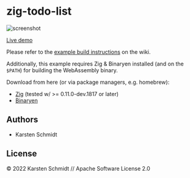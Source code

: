 # zig-todo-list

![screenshot](https://raw.githubusercontent.com/thi-ng/umbrella/develop/assets/examples/zig-todo-list.png)

[Live demo](http://demo.thi.ng/umbrella/zig-todo-list/)

Please refer to the [example build instructions](https://github.com/thi-ng/umbrella/wiki/Example-build-instructions) on the wiki.

Additionally, this example requires Zig & Binaryen installed (and on the
`$PATH`) for building the WebAssembly binary.

Download from here (or via package managers, e.g. homebrew):

- [Zig](https://ziglang.org/download/) (tested w/ >= 0.11.0-dev.1817 or later)
- [Binaryen](https://github.com/WebAssembly/binaryen)

## Authors

- Karsten Schmidt

## License

&copy; 2022 Karsten Schmidt // Apache Software License 2.0
